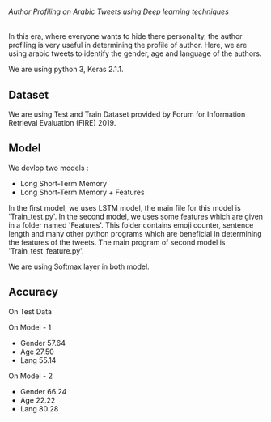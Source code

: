 ###### Author Profiling on Arabic Tweets using Deep learning techniques

In this era, where everyone wants to hide there personality, the author profiling is very useful in determining the profile of author. Here, we are using arabic tweets to identify the gender, age and language of the authors.

We are using python 3, Keras 2.1.1.


## Dataset
We are using Test and Train Dataset provided by Forum for Information Retrieval Evaluation (FIRE) 2019.

## Model
We devlop two models : 
- Long Short-Term Memory
- Long Short-Term Memory + Features

In the first model, we uses LSTM model, the main file for this model is 'Train_test.py'.
In the second model, we uses some features which are given in a folder named 'Features'. This folder contains emoji counter, sentence length and many other python programs which are beneficial in determining the features of the tweets.
The main program of second model is 'Train_test_feature.py'. 

We are using Softmax layer in both model.

## Accuracy
On Test Data

On Model - 1

- Gender 57.64 
- Age 27.50
- Lang 55.14

On Model - 2

- Gender 66.24 
- Age 22.22
- Lang 80.28
